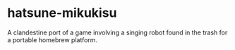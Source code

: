 hatsune-mikukisu
================

A clandestine port of a game involving a singing robot found in the trash for a portable homebrew platform.